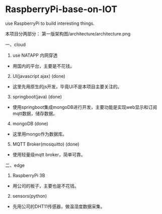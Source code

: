 # RaspberryPi-base-on-IOT
use RaspberryPi to build interesting things.

本项目分两部分：
第一版架构图/architecture/architecture.png

一、cloud

1. use NATAPP 内网穿透
* 用国内的平台，主要是不花钱。
2. UI(javascript ajax) (done)
* 这里先用原生的js开发，毕竟UI不是本项目主要关注的。
3. springboot(java)  (done)
* 使用springboot集成mongoDB进行开发，主要功能是实现web显示和订阅mqtt数据，储存数据。
4. mongoDB (done)
* 这里用mongo作为数据库。
5. MQTT Broker(mosquitto) (done)
* 使用轻量级mqtt broker，简单可靠。


二、edge

1. RaspberryPi 3B
* 用公司的板子，主要也是不花钱。
2. sensors(python)
* 先用公司的DHT11传感器，做温湿度数据采集。
